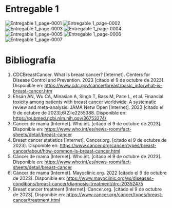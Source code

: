 
# Entregable 1
![Entregable 1_page-0001](https://github.com/Jhamil-Soto/FunBio/assets/143336307/4169c79c-c220-4cc8-9f0c-bdbdfcf8ad5f)
![Entregable 1_page-0002](https://github.com/Jhamil-Soto/FunBio/assets/143336307/962528a2-bcb3-47f8-b153-8c7c02d1e9ea)
![Entregable 1_page-0003](https://github.com/Jhamil-Soto/FunBio/assets/143336307/37816284-327d-493c-b06f-9b9bf3d08154)
![Entregable 1_page-0004](https://github.com/Jhamil-Soto/FunBio/assets/143336307/45a217f3-1680-43d4-a28a-ad537edc5a7f)
![Entregable 1_page-0005](https://github.com/Jhamil-Soto/FunBio/assets/143336307/d23e5c08-bb75-4434-a9fe-1b9e9d2b2625)
![Entregable 1_page-0006](https://github.com/Jhamil-Soto/FunBio/assets/143336307/c0fdef53-a97a-4663-8889-f2b8f4955fd9)
![Entregable 1_page-0007](https://github.com/Jhamil-Soto/FunBio/assets/143336307/041b6a56-ef79-4569-bcba-d77e349d0fca)





# Bibliografía

1. CDCBreastCancer. What is breast cancer? [Internet]. Centers for Disease Control and Prevention. 2023 [citado el 9 de octubre de 2023]. Disponible en: https://www.cdc.gov/cancer/breast/basic_info/what-is-breast-cancer.htm
2. Ehsan AN, Wu CA, Minasian A, Singh T, Bass M, Pace L, et al. Financial toxicity among patients with breast cancer worldwide: A systematic review and meta-analysis. JAMA Netw Open [Internet]. 2023 [citado el 9 de octubre de 2023];6(2):e2255388. Disponible en: https://pubmed.ncbi.nlm.nih.gov/36753274/
3. Cáncer de mama [Internet]. Who.int. [citado el 9 de octubre de 2023]. Disponible en: https://www.who.int/es/news-room/fact-sheets/detail/breast-cancer
4. Breast cancer statistics [Internet]. Cancer.org. [citado el 9 de octubre de 2023]. Disponible en: https://www.cancer.org/cancer/types/breast-cancer/about/how-common-is-breast-cancer.html
5. Cáncer de mama [Internet]. Who.int. [citado el 9 de octubre de 2023]. Disponible en: https://www.who.int/es/news-room/fact-sheets/detail/breast-cancer
6. Cáncer de mama [Internet]. Mayoclinic.org. 2022 [citado el 9 de octubre de 2023]. Disponible en: https://www.mayoclinic.org/es/diseases-conditions/breast-cancer/diagnosis-treatment/drc-20352475
7. Breast cancer treatment [Internet]. Cancer.org. [citado el 9 de octubre de 2023]. Disponible en: https://www.cancer.org/cancer/types/breast-cancer/treatment.html









